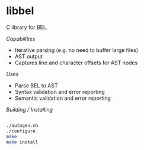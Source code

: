 libbel
======

C library for BEL.

*Capabilities*
- Iterative parsing (e.g. no need to buffer large files)
- AST output
- Captures line and character offsets for AST nodes

*Uses*
- Parse BEL to AST
- Syntax validation and error reporting
- Semantic validation and error reporting

*Building / Installing*

```bash

./autogen.sh
./configure
make
make install

```
